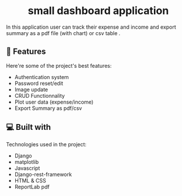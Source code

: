 <h1 align="center" id="title">small dashboard application</h1>

<p id="description">In this application user can track their expense and income and export summary as a pdf file (with chart) or csv table .</p>

  
  
<h2>🧐 Features</h2>

Here're some of the project's best features:

*   Authentication system
*   Password reset/edit
*   Image update
*   CRUD Functionnality
*   Plot user data (expense/income)
*   Export Summary as pdf/csv

  
  
<h2>💻 Built with</h2>

Technologies used in the project:

*   Django
*   matplotlib
*   Javascript
*   Django-rest-framework
*   HTML & CSS
*   ReportLab pdf
